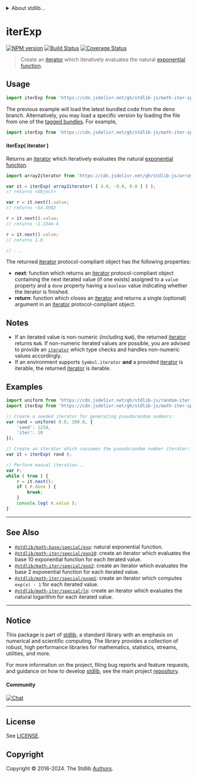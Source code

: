<!--

@license Apache-2.0

Copyright (c) 2020 The Stdlib Authors.

Licensed under the Apache License, Version 2.0 (the "License");
you may not use this file except in compliance with the License.
You may obtain a copy of the License at

   http://www.apache.org/licenses/LICENSE-2.0

Unless required by applicable law or agreed to in writing, software
distributed under the License is distributed on an "AS IS" BASIS,
WITHOUT WARRANTIES OR CONDITIONS OF ANY KIND, either express or implied.
See the License for the specific language governing permissions and
limitations under the License.

-->


<details>
  <summary>
    About stdlib...
  </summary>
  <p>We believe in a future in which the web is a preferred environment for numerical computation. To help realize this future, we've built stdlib. stdlib is a standard library, with an emphasis on numerical and scientific computation, written in JavaScript (and C) for execution in browsers and in Node.js.</p>
  <p>The library is fully decomposable, being architected in such a way that you can swap out and mix and match APIs and functionality to cater to your exact preferences and use cases.</p>
  <p>When you use stdlib, you can be absolutely certain that you are using the most thorough, rigorous, well-written, studied, documented, tested, measured, and high-quality code out there.</p>
  <p>To join us in bringing numerical computing to the web, get started by checking us out on <a href="https://github.com/stdlib-js/stdlib">GitHub</a>, and please consider <a href="https://opencollective.com/stdlib">financially supporting stdlib</a>. We greatly appreciate your continued support!</p>
</details>

# iterExp

[![NPM version][npm-image]][npm-url] [![Build Status][test-image]][test-url] [![Coverage Status][coverage-image]][coverage-url] <!-- [![dependencies][dependencies-image]][dependencies-url] -->

> Create an [iterator][mdn-iterator-protocol] which iteratively evaluates the natural [exponential function][@stdlib/math/base/special/exp].

<!-- Section to include introductory text. Make sure to keep an empty line after the intro `section` element and another before the `/section` close. -->

<section class="intro">

</section>

<!-- /.intro -->

<!-- Package usage documentation. -->



<section class="usage">

## Usage

```javascript
import iterExp from 'https://cdn.jsdelivr.net/gh/stdlib-js/math-iter-special-exp@deno/mod.js';
```
The previous example will load the latest bundled code from the deno branch. Alternatively, you may load a specific version by loading the file from one of the [tagged bundles](https://github.com/stdlib-js/math-iter-special-exp/tags). For example,

```javascript
import iterExp from 'https://cdn.jsdelivr.net/gh/stdlib-js/math-iter-special-exp@v0.2.1-deno/mod.js';
```

#### iterExp( iterator )

Returns an [iterator][mdn-iterator-protocol] which iteratively evaluates the natural [exponential function][@stdlib/math/base/special/exp].

```javascript
import array2iterator from 'https://cdn.jsdelivr.net/gh/stdlib-js/array-to-iterator@deno/mod.js';

var it = iterExp( array2iterator( [ 4.0, -9.0, 0.0 ] ) );
// returns <Object>

var r = it.next().value;
// returns ~54.5982

r = it.next().value;
// returns ~1.234e-4

r = it.next().value;
// returns 1.0

// ...
```

The returned [iterator][mdn-iterator-protocol] protocol-compliant object has the following properties:

-   **next**: function which returns an [iterator][mdn-iterator-protocol] protocol-compliant object containing the next iterated value (if one exists) assigned to a `value` property and a `done` property having a `boolean` value indicating whether the iterator is finished.
-   **return**: function which closes an [iterator][mdn-iterator-protocol] and returns a single (optional) argument in an [iterator][mdn-iterator-protocol] protocol-compliant object.

</section>

<!-- /.usage -->

<!-- Package usage notes. Make sure to keep an empty line after the `section` element and another before the `/section` close. -->

<section class="notes">

## Notes

-   If an iterated value is non-numeric (including `NaN`), the returned [iterator][mdn-iterator-protocol] returns `NaN`. If non-numeric iterated values are possible, you are advised to provide an [`iterator`][mdn-iterator-protocol] which type checks and handles non-numeric values accordingly.
-   If an environment supports `Symbol.iterator` **and** a provided [iterator][mdn-iterator-protocol] is iterable, the returned [iterator][mdn-iterator-protocol] is iterable.

</section>

<!-- /.notes -->

<!-- Package usage examples. -->

<section class="examples">

## Examples

<!-- eslint no-undef: "error" -->

```javascript
import uniform from 'https://cdn.jsdelivr.net/gh/stdlib-js/random-iter-uniform@deno/mod.js';
import iterExp from 'https://cdn.jsdelivr.net/gh/stdlib-js/math-iter-special-exp@deno/mod.js';

// Create a seeded iterator for generating pseudorandom numbers:
var rand = uniform( 0.0, 100.0, {
    'seed': 1234,
    'iter': 10
});

// Create an iterator which consumes the pseudorandom number iterator:
var it = iterExp( rand );

// Perform manual iteration...
var r;
while ( true ) {
    r = it.next();
    if ( r.done ) {
        break;
    }
    console.log( r.value );
}
```

</section>

<!-- /.examples -->

<!-- Section to include cited references. If references are included, add a horizontal rule *before* the section. Make sure to keep an empty line after the `section` element and another before the `/section` close. -->

<section class="references">

</section>

<!-- /.references -->

<!-- Section for related `stdlib` packages. Do not manually edit this section, as it is automatically populated. -->

<section class="related">

* * *

## See Also

-   <span class="package-name">[`@stdlib/math-base/special/exp`][@stdlib/math/base/special/exp]</span><span class="delimiter">: </span><span class="description">natural exponential function.</span>
-   <span class="package-name">[`@stdlib/math-iter/special/exp10`][@stdlib/math/iter/special/exp10]</span><span class="delimiter">: </span><span class="description">create an iterator which evaluates the base 10 exponential function for each iterated value.</span>
-   <span class="package-name">[`@stdlib/math-iter/special/exp2`][@stdlib/math/iter/special/exp2]</span><span class="delimiter">: </span><span class="description">create an iterator which evaluates the base 2 exponential function for each iterated value.</span>
-   <span class="package-name">[`@stdlib/math-iter/special/expm1`][@stdlib/math/iter/special/expm1]</span><span class="delimiter">: </span><span class="description">create an iterator which computes `exp(x) - 1` for each iterated value.</span>
-   <span class="package-name">[`@stdlib/math-iter/special/ln`][@stdlib/math/iter/special/ln]</span><span class="delimiter">: </span><span class="description">create an iterator which evaluates the natural logarithm for each iterated value.</span>

</section>

<!-- /.related -->

<!-- Section for all links. Make sure to keep an empty line after the `section` element and another before the `/section` close. -->


<section class="main-repo" >

* * *

## Notice

This package is part of [stdlib][stdlib], a standard library with an emphasis on numerical and scientific computing. The library provides a collection of robust, high performance libraries for mathematics, statistics, streams, utilities, and more.

For more information on the project, filing bug reports and feature requests, and guidance on how to develop [stdlib][stdlib], see the main project [repository][stdlib].

#### Community

[![Chat][chat-image]][chat-url]

---

## License

See [LICENSE][stdlib-license].


## Copyright

Copyright &copy; 2016-2024. The Stdlib [Authors][stdlib-authors].

</section>

<!-- /.stdlib -->

<!-- Section for all links. Make sure to keep an empty line after the `section` element and another before the `/section` close. -->

<section class="links">

[npm-image]: http://img.shields.io/npm/v/@stdlib/math-iter-special-exp.svg
[npm-url]: https://npmjs.org/package/@stdlib/math-iter-special-exp

[test-image]: https://github.com/stdlib-js/math-iter-special-exp/actions/workflows/test.yml/badge.svg?branch=v0.2.1
[test-url]: https://github.com/stdlib-js/math-iter-special-exp/actions/workflows/test.yml?query=branch:v0.2.1

[coverage-image]: https://img.shields.io/codecov/c/github/stdlib-js/math-iter-special-exp/main.svg
[coverage-url]: https://codecov.io/github/stdlib-js/math-iter-special-exp?branch=main

<!--

[dependencies-image]: https://img.shields.io/david/stdlib-js/math-iter-special-exp.svg
[dependencies-url]: https://david-dm.org/stdlib-js/math-iter-special-exp/main

-->

[chat-image]: https://img.shields.io/gitter/room/stdlib-js/stdlib.svg
[chat-url]: https://app.gitter.im/#/room/#stdlib-js_stdlib:gitter.im

[stdlib]: https://github.com/stdlib-js/stdlib

[stdlib-authors]: https://github.com/stdlib-js/stdlib/graphs/contributors

[umd]: https://github.com/umdjs/umd
[es-module]: https://developer.mozilla.org/en-US/docs/Web/JavaScript/Guide/Modules

[deno-url]: https://github.com/stdlib-js/math-iter-special-exp/tree/deno
[deno-readme]: https://github.com/stdlib-js/math-iter-special-exp/blob/deno/README.md
[umd-url]: https://github.com/stdlib-js/math-iter-special-exp/tree/umd
[umd-readme]: https://github.com/stdlib-js/math-iter-special-exp/blob/umd/README.md
[esm-url]: https://github.com/stdlib-js/math-iter-special-exp/tree/esm
[esm-readme]: https://github.com/stdlib-js/math-iter-special-exp/blob/esm/README.md
[branches-url]: https://github.com/stdlib-js/math-iter-special-exp/blob/main/branches.md

[stdlib-license]: https://raw.githubusercontent.com/stdlib-js/math-iter-special-exp/main/LICENSE

[mdn-iterator-protocol]: https://developer.mozilla.org/en-US/docs/Web/JavaScript/Reference/Iteration_protocols#The_iterator_protocol

<!-- <related-links> -->

[@stdlib/math/base/special/exp]: https://github.com/stdlib-js/math-base-special-exp/tree/deno

[@stdlib/math/iter/special/exp10]: https://github.com/stdlib-js/math-iter-special-exp10/tree/deno

[@stdlib/math/iter/special/exp2]: https://github.com/stdlib-js/math-iter-special-exp2/tree/deno

[@stdlib/math/iter/special/expm1]: https://github.com/stdlib-js/math-iter-special-expm1/tree/deno

[@stdlib/math/iter/special/ln]: https://github.com/stdlib-js/math-iter-special-ln/tree/deno

<!-- </related-links> -->

</section>

<!-- /.links -->
